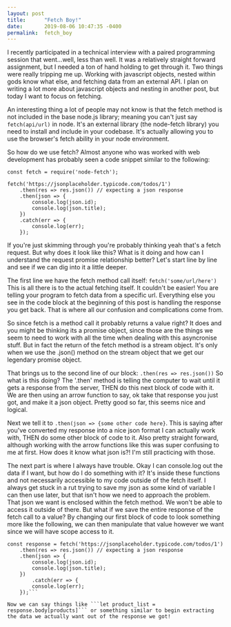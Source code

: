 ```yaml
---
layout: post
title:      "Fetch Boy!"
date:       2019-08-06 10:47:35 -0400
permalink:  fetch_boy
---
```



I recently participated in a technical interview with a paired programming session that went...well, less than well. It was a relatively straight forward assignment, but I needed a ton of hand holding to get through it. Two things were really tripping me up. Working with javascript objects, nested within gods know what else, and fetching data from an external API. I plan on writing a lot more about javascript objects and nesting in another post, but today I want to focus on fetching.

An interesting thing a lot of people may not know is that the fetch method is not included in the base node.js library; meaning you can't just say `fetch(api/url)` in node. It's an external library (the node-fetch library) you need to install and include in your codebase. It's actually allowing you to use the browser's fetch ability in your node environment.

So how do we use fetch? Almost anyone who was worked with web development has probably seen a code snippet similar to the following:

```
const fetch = require('node-fetch');

fetch('https://jsonplaceholder.typicode.com/todos/1')
    .then(res => res.json()) // expecting a json response
    .then(json => {
        console.log(json.id);
        console.log(json.title);
    })
    .catch(err => {
        console.log(err);
    });
```
		
If you're just skimming through you're probably thinking yeah that's a fetch request. But why does it look like this? What is it doing and how can I understand the request promise relationship better? Let's start line by line and see if we can dig into it a little deeper. 
	
The first line we have the fetch method call itself:
```fetch('some/url/here')```
This is all there is to the actual fetching itself. It couldn't be easier! You are telling your program to fetch data from a specific url. Everything else you see in the code block at the beginning of this post is handling the response you get back. That is where all our confusion and complications come from.
	
So since fetch is a method call it probably returns a value right? It does and you might be thinking its a promise object, since those are the things we seem to need to work with all the time when dealing with this asyncronise stuff. But in fact the return of the fetch method is a stream object. It's only when we use the .json() method on the stream object that we get our legendary promise object. 
	
That brings us to the second line of our block:
```.then(res => res.json())```
So what is this doing? The '.then' method is telling the computer to wait until it gets a response from the server, THEN do this next block of code with it. We are then using an arrow function to say, ok take that response you just got, and make it a json object. Pretty good so far, this seems nice and logical.
	
Next we tell it to ```.then(json => {some other code here}```. This is saying after you've converted my response into a nice json format I can actually work with, THEN do some other block of code to it. Also pretty straight forward, although working with the arrow functions like this was super confusing to me at first. How does it know what json is?! I'm still practicing with those. 
	
The next part is where I always have trouble. Okay I can console.log out the data if I want, but how do I do something with it? It's inside these functions and not necessarily accessible to my code outside of the fetch itself. I always get stuck in a rut trying to save my json as some kind of variable I can then use later, but that isn't how we need to approach the problem. That json we want is enclosed within the fetch method. We won't be able to access it outside of there. But what if we save the entire response of the fetch call to a value? By changing our first block of code to look something more like the following, we can then manipulate that value however we want since we will have scope access to it.
	
```const fetch = require('node-fetch');
const response = fetch('https://jsonplaceholder.typicode.com/todos/1')
    .then(res => res.json()) // expecting a json response
    .then(json => {
        console.log(json.id);
        console.log(json.title);
    })
		.catch(err => {
        console.log(err);
    });```
		
Now we can say things like ```let product_list = response.body[products]``` or something similar to begin extracting the data we actually want out of the response we got!
